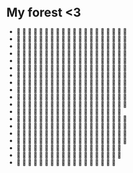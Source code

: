 # My forest <3
- 🌳 🌳 🌲 🌲 🌳 🌲 🌲 🌳 🌲 🌳  🌳 🌲 🌳 🌳 🌲 🌳 🌲 🌲 🌳 🌳
- 🌳 🌳 🌳 🌳 🌳 🌳 🌳 🌳 🌲 🌳 🌲 🌳 🌲 🌲 🌳 🌲 🌲 🌲 🌲 🌳
- 🌳 🌲 🌲 🌳 🌲 🌳 🌲 🌳 🌳 🌳 🌳 🌳 🌳 🌳 🌲 🌲 🌳 🌳 🌲 🌳
- 🌳 🌲 🌳 🌲 🌳 🌳 🌲 🌳 🌲 🌳 🌳 🌲 🌳 🌲 🌳 🌳 🌳 🌳 🌲 🌳
- 🌳 🌲 🌲 🌲 🌳 🌲 🌳 🌳 🌲 🌳 🌳 🌲 🌲 🌳 🌲 🌲 🌳 🌳 🌲 🌳
- 🌳 🌲 🌲 🌳 🌳 🌲 🌲 🌲 🌲 🌳 🌳 🌳 🌲 🌲 🌳 🌳 🌳 🌲 🌳 🌲
- 🌳 🌲 🌲 🌲 🌲 🌳 🌲 🌳 🌳 🌲 🌲 🌲 🌳 🌳 🌲 🌳 🌲 🌳 🌳 🌲
- 🌲 🌲 🌲 🌳 🌳 🌳 🌲 🌲 🌳 🌳 🌲 🌲 🌲 🌳 🌲 🌲 🌳 🌲 🌳 🌳
- 🌳 🌲 🌳 🌲 🌲 🌳 🌲 🌳 🌳 🌲 🌳 🌳 🌳 🌳 🌲 🌲 🌳 🌳 🌳 🌲
- 🌲 🌲 🌲 🌳 🌲 🌲 🌳 🌲 🌲 🌳 🌳 🌲 🌳 🌳 🌳 🌲 🌳 🌲 🌳 🌲
- 🌲 🌲 🌲 🌲 🌳 🌲 🌲 🌲 🌲 🌲 🌳 🌳 🌲 🌳 🌲 🌳 🌳 🌲 🌳 🌲
- 🌲 🌳 🌳 🌲 🌳 🌲 🌳 🌲 🌳 🌲 🌳 🌲 🌳 🌲 🌳 🌲 🌳 🌲 🌲
- 🌲 🌲 🌲 🌲 🌲 🌳 🌲 🌲 🌳 🌲 🌲 🌲 🌳 🌳 🌲 🌲 🌲 🌳 🌲 🌲
- 🌲 🌲 🌲 🌲 🌲 🌲 🌳 🌲 🌳 🌲 🌲 🌳 🌲 🌲 🌳 🌲 🌲 🌲 🌳 🌲
- 🌲 🌳 🌳 🌳 🌳 🌳 🌲 🌲 🌲 🌳 🌳 🌲 🌲 🌲 🌳 🌳 🌳 🌲 🌲 🌳
- 🌳 🌳 🌳 🌲 🌳 🌳 🌳 🌳 🌳 🌲 🌲 🌳 🌳 🌲 🌲 🌳 🌲 🌳 🌲 🌲
- 🌲 🌳 🌳 🌲 🌳 🌳 🌳 🌳 🌳 🌲 🌳 🌲 🌲 🌲 🌲 🌳 🌳 🌲 🌳
- 🌲 🌳 🌲 🌲 🌲 🌳 🌳 🌲 🌲 🌳 🌲 🌳 🌳 🌳 🌲 🌲 🌳 🌲 🌳
- 🌳 🌳 🌲 🌳 🌲 🌲 🌳 🌲 🌳 🌳 🌳 🌲 🌳 🌳 🌳 🌲 🌲 🌳
